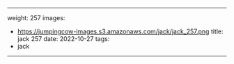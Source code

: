 
---
weight: 257
images:
- https://jumpingcow-images.s3.amazonaws.com/jack/jack_257.png
title: jack 257
date: 2022-10-27
tags:
- jack
---
